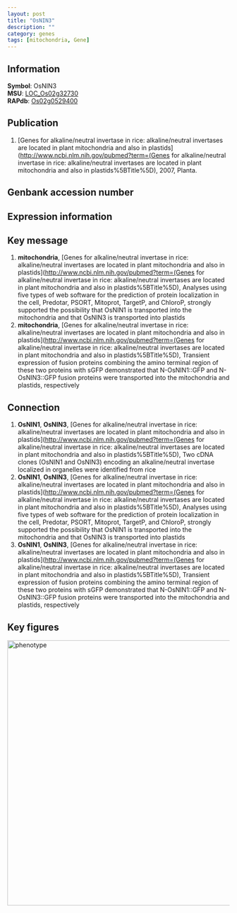 ```yaml
---
layout: post
title: "OsNIN3"
description: ""
category: genes
tags: [mitochondria, Gene]
---
```


## Information
__Symbol__: OsNIN3  
__MSU__: [LOC_Os02g32730](http://rice.plantbiology.msu.edu/cgi-bin/ORF_infopage.cgi?orf=LOC_Os02g32730)  
__RAPdb__: [Os02g0529400](http://rapdb.dna.affrc.go.jp/viewer/gbrowse_details/irgsp1?name=Os02g0529400)  

## Publication
1. [Genes for alkaline/neutral invertase in rice: alkaline/neutral invertases are located in plant mitochondria and also in plastids](http://www.ncbi.nlm.nih.gov/pubmed?term=(Genes for alkaline/neutral invertase in rice: alkaline/neutral invertases are located in plant mitochondria and also in plastids%5BTitle%5D), 2007, Planta.

## Genbank accession number

## Expression information

## Key message
1. __mitochondria__, [Genes for alkaline/neutral invertase in rice: alkaline/neutral invertases are located in plant mitochondria and also in plastids](http://www.ncbi.nlm.nih.gov/pubmed?term=(Genes for alkaline/neutral invertase in rice: alkaline/neutral invertases are located in plant mitochondria and also in plastids%5BTitle%5D),  Analyses using five types of web software for the prediction of protein localization in the cell, Predotar, PSORT, Mitoprot, TargetP, and ChloroP, strongly supported the possibility that OsNIN1 is transported into the mitochondria and that OsNIN3 is transported into plastids
2. __mitochondria__, [Genes for alkaline/neutral invertase in rice: alkaline/neutral invertases are located in plant mitochondria and also in plastids](http://www.ncbi.nlm.nih.gov/pubmed?term=(Genes for alkaline/neutral invertase in rice: alkaline/neutral invertases are located in plant mitochondria and also in plastids%5BTitle%5D),  Transient expression of fusion proteins combining the amino terminal region of these two proteins with sGFP demonstrated that N-OsNIN1::GFP and N-OsNIN3::GFP fusion proteins were transported into the mitochondria and plastids, respectively

## Connection
1. __OsNIN1__, __OsNIN3__, [Genes for alkaline/neutral invertase in rice: alkaline/neutral invertases are located in plant mitochondria and also in plastids](http://www.ncbi.nlm.nih.gov/pubmed?term=(Genes for alkaline/neutral invertase in rice: alkaline/neutral invertases are located in plant mitochondria and also in plastids%5BTitle%5D), Two cDNA clones (OsNIN1 and OsNIN3) encoding an alkaline/neutral invertase localized in organelles were identified from rice
2. __OsNIN1__, __OsNIN3__, [Genes for alkaline/neutral invertase in rice: alkaline/neutral invertases are located in plant mitochondria and also in plastids](http://www.ncbi.nlm.nih.gov/pubmed?term=(Genes for alkaline/neutral invertase in rice: alkaline/neutral invertases are located in plant mitochondria and also in plastids%5BTitle%5D),  Analyses using five types of web software for the prediction of protein localization in the cell, Predotar, PSORT, Mitoprot, TargetP, and ChloroP, strongly supported the possibility that OsNIN1 is transported into the mitochondria and that OsNIN3 is transported into plastids
3. __OsNIN1__, __OsNIN3__, [Genes for alkaline/neutral invertase in rice: alkaline/neutral invertases are located in plant mitochondria and also in plastids](http://www.ncbi.nlm.nih.gov/pubmed?term=(Genes for alkaline/neutral invertase in rice: alkaline/neutral invertases are located in plant mitochondria and also in plastids%5BTitle%5D),  Transient expression of fusion proteins combining the amino terminal region of these two proteins with sGFP demonstrated that N-OsNIN1::GFP and N-OsNIN3::GFP fusion proteins were transported into the mitochondria and plastids, respectively

## Key figures
<img src="http://ricencode.github.io/images/OsNIN3.pheno.png" alt="phenotype"  style="width: 600px;"/>



